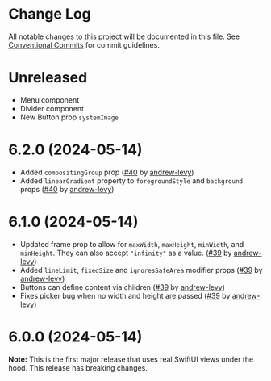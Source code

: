 # Change Log

All notable changes to this project will be documented in this file.
See [Conventional Commits](https://conventionalcommits.org) for commit guidelines.

# Unreleased

- Menu component
- Divider component
- New Button prop `systemImage`

# 6.2.0 (2024-05-14)

- Added `compositingGroup` prop ([#40](https://github.com/andrew-levy/swiftui-react-native/pull/40) by [andrew-levy](https://github.com/andrew-levy))
- Added `linearGradient` property to `foregroundStyle` and `background` props ([#40](https://github.com/andrew-levy/swiftui-react-native/pull/40) by [andrew-levy](https://github.com/andrew-levy))

# 6.1.0 (2024-05-14)

- Updated frame prop to allow for `maxWidth`, `maxHeight`, `minWidth`, and `minHeight`. They can also accept `"infinity"` as a value. ([#39](https://github.com/andrew-levy/swiftui-react-native/pull/39) by [andrew-levy](https://github.com/andrew-levy))
- Added `lineLimit`, `fixedSize` and `ignoresSafeArea` modifier props ([#39](https://github.com/andrew-levy/swiftui-react-native/pull/39) by [andrew-levy](https://github.com/andrew-levy))
- Buttons can define content via children ([#39](https://github.com/andrew-levy/swiftui-react-native/pull/39) by [andrew-levy](https://github.com/andrew-levy))
- Fixes picker bug when no width and height are passed ([#39](https://github.com/andrew-levy/swiftui-react-native/pull/39) by [andrew-levy](https://github.com/andrew-levy))

# 6.0.0 (2024-05-14)

**Note:** This is the first major release that uses real SwiftUI views under the hood. This release has breaking changes.
